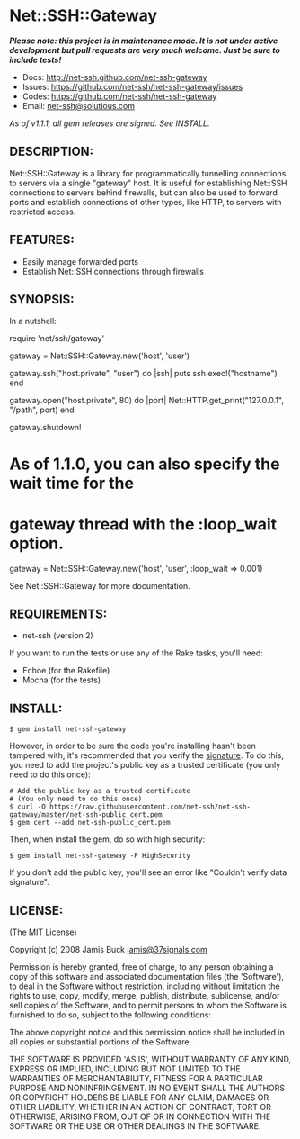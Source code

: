 # Net::SSH::Gateway

<em><b>Please note: this project is in maintenance mode. It is not under active development but pull requests are very much welcome. Just be sure to include tests!</b></em>

* Docs: http://net-ssh.github.com/net-ssh-gateway
* Issues: https://github.com/net-ssh/net-ssh-gateway/issues
* Codes: https://github.com/net-ssh/net-ssh-gateway
* Email: net-ssh@solutious.com

<em>As of v1.1.1, all gem releases are signed. See INSTALL.</em>


## DESCRIPTION:

Net::SSH::Gateway is a library for programmatically tunnelling connections to servers via a single "gateway" host. It is useful for establishing Net::SSH connections to servers behind firewalls, but can also be used to forward ports and establish connections of other types, like HTTP, to servers with restricted access.

## FEATURES:

* Easily manage forwarded ports
* Establish Net::SSH connections through firewalls

## SYNOPSIS:

In a nutshell:

  require 'net/ssh/gateway'

  gateway = Net::SSH::Gateway.new('host', 'user')

  gateway.ssh("host.private", "user") do |ssh|
    puts ssh.exec!("hostname")
  end

  gateway.open("host.private", 80) do |port|
    Net::HTTP.get_print("127.0.0.1", "/path", port)
  end

  gateway.shutdown!

  # As of 1.1.0, you can also specify the wait time for the
  # gateway thread with the :loop_wait option.
  gateway = Net::SSH::Gateway.new('host', 'user', :loop_wait => 0.001)

See Net::SSH::Gateway for more documentation.

## REQUIREMENTS:

* net-ssh (version 2)

If you want to run the tests or use any of the Rake tasks, you'll need:

* Echoe (for the Rakefile)
* Mocha (for the tests)

## INSTALL:

    $ gem install net-ssh-gateway

However, in order to be sure the code you're installing hasn't been tampered with, it's recommended that you verify the [signature](http://guides.rubygems.org/security/). To do this, you need to add the project's public key as a trusted certificate (you only need to do this once):

    # Add the public key as a trusted certificate
    # (You only need to do this once)
    $ curl -O https://raw.githubusercontent.com/net-ssh/net-ssh-gateway/master/net-ssh-public_cert.pem
    $ gem cert --add net-ssh-public_cert.pem

Then, when install the gem, do so with high security:

    $ gem install net-ssh-gateway -P HighSecurity

If you don't add the public key, you'll see an error like "Couldn't verify data signature".


## LICENSE:

(The MIT License)

Copyright (c) 2008 Jamis Buck <jamis@37signals.com>

Permission is hereby granted, free of charge, to any person obtaining
a copy of this software and associated documentation files (the
'Software'), to deal in the Software without restriction, including
without limitation the rights to use, copy, modify, merge, publish,
distribute, sublicense, and/or sell copies of the Software, and to
permit persons to whom the Software is furnished to do so, subject to
the following conditions:

The above copyright notice and this permission notice shall be
included in all copies or substantial portions of the Software.

THE SOFTWARE IS PROVIDED 'AS IS', WITHOUT WARRANTY OF ANY KIND,
EXPRESS OR IMPLIED, INCLUDING BUT NOT LIMITED TO THE WARRANTIES OF
MERCHANTABILITY, FITNESS FOR A PARTICULAR PURPOSE AND NONINFRINGEMENT.
IN NO EVENT SHALL THE AUTHORS OR COPYRIGHT HOLDERS BE LIABLE FOR ANY
CLAIM, DAMAGES OR OTHER LIABILITY, WHETHER IN AN ACTION OF CONTRACT,
TORT OR OTHERWISE, ARISING FROM, OUT OF OR IN CONNECTION WITH THE
SOFTWARE OR THE USE OR OTHER DEALINGS IN THE SOFTWARE.
